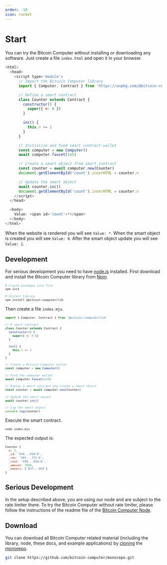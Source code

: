 ```yaml
---
order: -10
icon: rocket
---
```



# Start

You can try the Bitcoin Computer without installing or downloading any software. Just create a file `index.html` and open it in your browser.

```js index.html
<html>
  <head>
    <script type='module'>
      // Import the Bitcoin Computer library
      import { Computer, Contract } from 'https://unpkg.com/@bitcoin-computer/lib/dist/bc-lib.browser.min.mjs'

      // Define a smart contract
      class Counter extends Contract {
        constructor() {
          super({ n: 0 })
        }

        inc() {
          this.n += 1
        }
      }

      // Initialize and fund smart contract wallet
      const computer = new Computer()
      await computer.faucet(1e5)

      // Create a smart object from smart contract
      const counter = await computer.new(Counter)
      document.getElementById('count').innerHTML = counter.n

      // Update the smart object
      await counter.inc()
      document.getElementById('count').innerHTML = counter.n
    </script>
  </head>

  <body>
    Value: <span id='count'>*</span>
  </body>
</html>
```

When the website is rendered you will see `Value: *`. When the smart object is created you will see `Value: 0`. After the smart object update you will see `Value: 1`.

## Development

For serious development you need to have [node.js](https://nodejs.org/en/) installed. First download and install the Bitcoin Computer library from [Npm](https://docs.npmjs.com/downloading-and-installing-node-js-and-npm).

<font size=1>

```bash Terminal
# Create packages.json file
npm init

# Install library
npm install @bitcoin-computer/lib
```

</font>

Then create a file `index.mjs`.

<font size=1>

```js index.mjs
import { Computer, Contract } from '@bitcoin-computer/lib'

// A smart contract
class Counter extends Contract {
  constructor() {
    super({ n: 0 })
  }

  inc() {
    this.n += 1
  }
}

// Create a Bitcoin Computer wallet
const computer = new Computer()

// Fund the computer wallet
await computer.faucet(1e5)

// Deploy a smart contract and create a smart object
const counter = await computer.new(Counter)

// Update the smart object
await counter.inc()

// Log the smart object
console.log(counter)
```

</font>

Execute the smart contract.

<font size=1>

```bash Terminal
node index.mjs
```

</font>

The expected output is:

<font size=1>

```js Terminal
Counter {
  n: 1,
  _id: '656...024:0',
  _rev: '90f...73f:0',
  _root: '656...024:0',
  _amount: 7860,
  _owners: ['037...954']
}
```

</font>

## Serious Development

In the setup described above, you are using our node and are subject to the rate limiter there. To try the Bitcoin Computer without rate limiter, please follow the instructions of the readme file of the [Bitcoin Computer Node](https://github.com/bitcoin-computer/monorepo/tree/main/packages/node#readme).

## Download

You can download all Bitcoin Computer related material (including the library, node, these docs, and example applications) by [cloning](https://git-scm.com/docs/git-clone) the [monorepo](https://github.com/bitcoin-computer/monorepo/tree/main).

```bash Terminal
git clone https://github.com/bitcoin-computer/monorepo.git
```